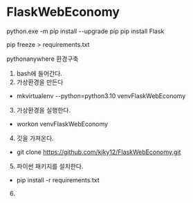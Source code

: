 # FlaskWebEconomy

python.exe -m pip install --upgrade pip
pip install Flask

pip freeze > requirements.txt


pythonanywhere 환경구축
1. bash에 들어간다.
2. 가상환경을 만든다
- mkvirtualenv --python=python3.10 venvFlaskWebEconomy
3. 가상환경을 실행한다.
- workon venvFlaskWebEconomy
4. 깃을 가져온다.
- git clone https://github.com/kjky12/FlaskWebEconomy.git
5. 파이썬 패키지를 설치한다.
- pip install -r requirements.txt
6. 
